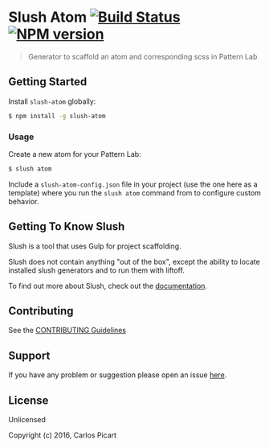 # Slush Atom [![Build Status](https://secure.travis-ci.org/carlospicart/slush-atom.png?branch=master)](https://travis-ci.org/carlospicart/slush-atom) [![NPM version](https://badge-me.herokuapp.com/api/npm/slush-atom.png)](http://badges.enytc.com/for/npm/slush-atom)

> Generator to scaffold an atom and corresponding scss in Pattern Lab


## Getting Started

Install `slush-atom` globally:

```bash
$ npm install -g slush-atom
```

### Usage

Create a new atom for your Pattern Lab:

```bash
$ slush atom
```

Include a `slush-atom-config.json` file in your project (use the one here as a template) where you run the `slush atom` command from to configure custom behavior.

## Getting To Know Slush

Slush is a tool that uses Gulp for project scaffolding.

Slush does not contain anything "out of the box", except the ability to locate installed slush generators and to run them with liftoff.

To find out more about Slush, check out the [documentation](https://github.com/slushjs/slush).

## Contributing

See the [CONTRIBUTING Guidelines](https://github.com/carlospicart/slush-atom/blob/master/CONTRIBUTING.md)

## Support
If you have any problem or suggestion please open an issue [here](https://github.com/carlospicart/slush-atom/issues).

## License 

Unlicensed

Copyright (c) 2016, Carlos Picart

